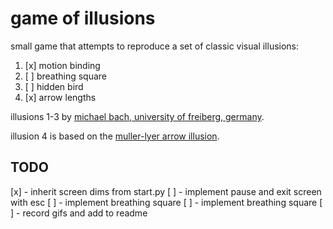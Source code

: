 # game of illusions

small game that attempts to reproduce a set of classic visual illusions:

1. [x] motion binding
2. [ ] breathing square
3. [ ] hidden bird
4. [x] arrow lengths

illusions 1-3 by [michael bach, university of freiberg, germany](https://michaelbach.de/ot/).

illusion 4 is based on the [muller-lyer arrow illusion](https://en.wikipedia.org/wiki/M%C3%BCller-Lyer_illusion).

## TODO
[x] - inherit screen dims from start.py
[ ] - implement pause and exit screen with esc
[ ] - implement breathing square
[ ] - implement breathing square
[ ] - record gifs and add to readme
